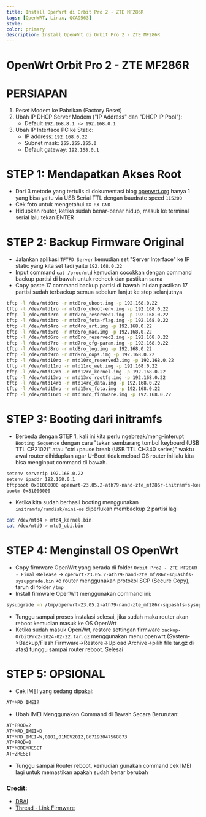```yaml
---
title: Install OpenWrt di Orbit Pro 2 - ZTE MF286R
tags: [OpenWRT, Linux, QCA9563]
style: 
color: primary
description: Install OpenWrt di Orbit Pro 2 - ZTE MF286R
---
```


# OpenWrt Orbit Pro 2 - ZTE MF286R

# PERSIAPAN 

1. Reset Modem ke Pabrikan (Factory Reset)
2. Ubah IP DHCP Server Modem ("IP Address" dan "DHCP IP Pool"):
   - Default `192.168.8.1 -> 192.168.0.1`
3. Ubah IP Interface PC ke Static:
   - IP address: `192.168.0.22`
   - Subnet mask: `255.255.255.0`
   - Default gateway: `192.168.0.1`

# STEP 1: Mendapatkan Akses Root

- Dari 3 metode yang tertulis di dokumentasi blog [openwrt.org](https://openwrt.org) hanya 1 yang bisa yaitu via USB Serial TTL dengan baudrate speed `115200`
- Cek foto untuk mengetahui `TX RX GND`
- Hidupkan router, ketika sudah benar-benar hidup, masuk ke terminal serial lalu tekan ENTER

# STEP 2: Backup Firmware Original

- Jalankan aplikasi `TFTPD Server` kemudian set "Server Interface" ke IP static yang kita set tadi yaitu `192.168.0.22`
- Input command `cat /proc/mtd` kemudian cocokkan dengan command backup partisi di bawah untuk recheck dan pastikan sama
- Copy paste 17 command backup partisi di bawah ini dan pastikan 17 partisi sudah terbackup semua sebelum lanjut ke step selanjutnya
```bash
tftp -l /dev/mtd0ro -r mtd0ro_uboot.img -p 192.168.0.22
tftp -l /dev/mtd1ro -r mtd1ro_uboot-env.img -p 192.168.0.22
tftp -l /dev/mtd2ro -r mtd2ro_reserved1.img -p 192.168.0.22
tftp -l /dev/mtd3ro -r mtd3ro_fota-flag.img -p 192.168.0.22
tftp -l /dev/mtd4ro -r mtd4ro_art.img -p 192.168.0.22
tftp -l /dev/mtd5ro -r mtd5ro_mac.img -p 192.168.0.22
tftp -l /dev/mtd6ro -r mtd6ro_reserved2.img -p 192.168.0.22
tftp -l /dev/mtd7ro -r mtd7ro_cfg-param.img -p 192.168.0.22
tftp -l /dev/mtd8ro -r mtd8ro_log.img -p 192.168.0.22
tftp -l /dev/mtd9ro -r mtd9ro_oops.img -p 192.168.0.22
tftp -l /dev/mtd10ro -r mtd10ro_reserved3.img -p 192.168.0.22
tftp -l /dev/mtd11ro -r mtd11ro_web.img -p 192.168.0.22
tftp -l /dev/mtd12ro -r mtd12ro_kernel.img -p 192.168.0.22
tftp -l /dev/mtd13ro -r mtd13ro_rootfs.img -p 192.168.0.22
tftp -l /dev/mtd14ro -r mtd14ro_data.img -p 192.168.0.22
tftp -l /dev/mtd15ro -r mtd15ro_fota.img -p 192.168.0.22
tftp -l /dev/mtd16ro -r mtd16ro_firmware.img -p 192.168.0.22
```

# STEP 3: Booting dari initramfs

- Berbeda dengan STEP 1, kali ini kita perlu ngebreak/meng-interupt `Booting Sequence` dengan cara "tekan sembarang tombol keyboard (USB TTL CP2102)" atau "ctrl+pause break (USB TTL CH340 series)" waktu awal router dihidupkan agar U-Boot tidak meload OS router ini lalu kita bisa menginput command di bawah.
```bash
setenv serverip 192.168.0.22
setenv ipaddr 192.168.0.1
tftpboot 0x81000000 openwrt-23.05.2-ath79-nand-zte_mf286r-initramfs-kernel.bin
bootm 0x81000000
```
- Ketika kita sudah berhasil booting menggunakan `initramfs/ramdisk/mini-os` diperlukan membackup 2 partisi lagi
```bash
cat /dev/mtd4 > mtd4_kernel.bin
cat /dev/mtd9 > mtd9_ubi.bin
```

# STEP 4: Menginstall OS OpenWrt

- Copy firmware OpenWrt yang berada di folder `Orbit Pro2 - ZTE MF286R - Final-Release` -> `openwrt-23.05.2-ath79-nand-zte_mf286r-squashfs-sysupgrade.bin` ke router menggunakan protokol SCP (Secure Copy), taruh di folder `/tmp`
- Install firmware OpenWrt menggunakan command ini:
```bash
sysupgrade -n /tmp/openwrt-23.05.2-ath79-nand-zte_mf286r-squashfs-sysupgrade.bin
```
- Tunggu sampai proses instalasi selesai, jika sudah maka router akan reboot kemudian masuk ke OS OpenWrt
- Ketika sudah masuk OpenWrt, restore settingan firmware `backup-OrbitPro2-2024-02-22.tar.gz` menggunakan menu openwrt (System->Backup/Flash Firmware->Restore->Upload Archive->pilih file tar.gz di atas) tunggu sampai router reboot. Selesai

STEP 5: OPSIONAL
================
- Cek IMEI yang sedang dipakai:
```bash
AT*MRD_IMEI?
```
- Ubah IMEI Menggunakan Command di Bawah Secara Berurutan:
```bash
AT*PROD=2
AT*MRD_IMEI=D
AT*MRD_IMEI=W,0101,01NOV2012,867193047568873
AT*PROD=0
AT*MODEMRESET
AT+ZRESET
```
- Tunggu sampai Router reboot, kemudian gunakan command cek IMEI lagi untuk memastikan apakah sudah benar berubah

### Credit:
- [DBAI](https://dbai.team/discord)
- [Thread - Link Firmware](https://discord.com/channels/1127928183824597032/1210095423201611827)